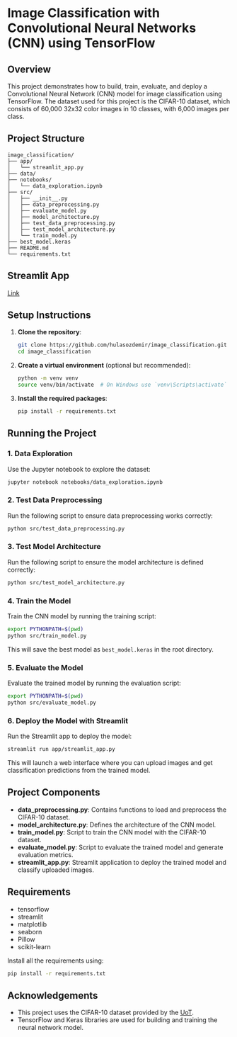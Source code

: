 # Image Classification with Convolutional Neural Networks (CNN) using TensorFlow

## Overview

This project demonstrates how to build, train, evaluate, and deploy a Convolutional Neural Network (CNN) model for image classification using TensorFlow. The dataset used for this project is the CIFAR-10 dataset, which consists of 60,000 32x32 color images in 10 classes, with 6,000 images per class.

## Project Structure

```
image_classification/
├── app/
│   └── streamlit_app.py
├── data/
├── notebooks/
│   └── data_exploration.ipynb
├── src/
│   ├── __init__.py
│   ├── data_preprocessing.py
│   ├── evaluate_model.py
│   ├── model_architecture.py
│   ├── test_data_preprocessing.py
│   ├── test_model_architecture.py
│   └── train_model.py
├── best_model.keras
├── README.md
└── requirements.txt
```
## Streamlit App

[Link](https://imageclassificationappapp-3r6eseu4harmqgk2vu8mjo.streamlit.app)

## Setup Instructions

1. **Clone the repository**:
    ```bash
    git clone https://github.com/hulasozdemir/image_classification.git
    cd image_classification
    ```

2. **Create a virtual environment** (optional but recommended):
    ```bash
    python -m venv venv
    source venv/bin/activate  # On Windows use `venv\Scripts\activate`
    ```

3. **Install the required packages**:
    ```bash
    pip install -r requirements.txt
    ```

## Running the Project

### 1. Data Exploration

Use the Jupyter notebook to explore the dataset:
```bash
jupyter notebook notebooks/data_exploration.ipynb
```

### 2. Test Data Preprocessing

Run the following script to ensure data preprocessing works correctly:
```bash
python src/test_data_preprocessing.py
```

### 3. Test Model Architecture

Run the following script to ensure the model architecture is defined correctly:
```bash
python src/test_model_architecture.py
```

### 4. Train the Model

Train the CNN model by running the training script:
```bash
export PYTHONPATH=$(pwd)
python src/train_model.py
```
This will save the best model as `best_model.keras` in the root directory.

### 5. Evaluate the Model

Evaluate the trained model by running the evaluation script:
```bash
export PYTHONPATH=$(pwd)
python src/evaluate_model.py
```

### 6. Deploy the Model with Streamlit

Run the Streamlit app to deploy the model:
```bash
streamlit run app/streamlit_app.py
```

This will launch a web interface where you can upload images and get classification predictions from the trained model.

## Project Components

- **data_preprocessing.py**: Contains functions to load and preprocess the CIFAR-10 dataset.
- **model_architecture.py**: Defines the architecture of the CNN model.
- **train_model.py**: Script to train the CNN model with the CIFAR-10 dataset.
- **evaluate_model.py**: Script to evaluate the trained model and generate evaluation metrics.
- **streamlit_app.py**: Streamlit application to deploy the trained model and classify uploaded images.

## Requirements

- tensorflow
- streamlit
- matplotlib
- seaborn
- Pillow
- scikit-learn

Install all the requirements using:
```bash
pip install -r requirements.txt
```

## Acknowledgements

- This project uses the CIFAR-10 dataset provided by the [UoT](https://www.cs.toronto.edu/~kriz/cifar.html).
- TensorFlow and Keras libraries are used for building and training the neural network model.
